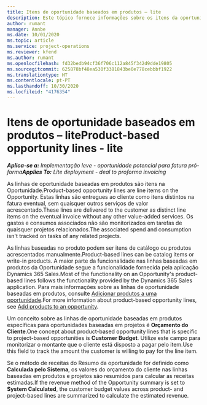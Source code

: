 ```yaml
---
title: Itens de oportunidade baseados em produtos – lite
description: Este tópico fornece informações sobre os itens da oportunidade baseada em produtos no Project Operations.
author: rumant
manager: Annbe
ms.date: 10/01/2020
ms.topic: article
ms.service: project-operations
ms.reviewer: kfend
ms.author: rumant
ms.openlocfilehash: fd32bedb94cf36f706c112a845f342d9dde19805
ms.sourcegitcommit: 625878bf48ea530f3381843be0e778cebbbf1922
ms.translationtype: HT
ms.contentlocale: pt-PT
ms.lasthandoff: 10/30/2020
ms.locfileid: "4176354"
---
```

# <a name="product-based-opportunity-lines---lite"></a><span data-ttu-id="69336-103">Itens de oportunidade baseados em produtos – lite</span><span class="sxs-lookup"><span data-stu-id="69336-103">Product-based opportunity lines - lite</span></span>

<span data-ttu-id="69336-104">_**Aplica-se a:** Implementação leve - oportunidade potencial para fatura pró-forma_</span><span class="sxs-lookup"><span data-stu-id="69336-104">_**Applies To:** Lite deployment - deal to proforma invoicing_</span></span>

<span data-ttu-id="69336-105">As linhas de oportunidade baseadas em produtos são itens na Oportunidade.</span><span class="sxs-lookup"><span data-stu-id="69336-105">Product-based opportunity lines are line items on the Opportunity.</span></span> <span data-ttu-id="69336-106">Estas linhas são entregues ao cliente como itens distintos na fatura eventual, sem quaisquer outros serviços de valor acrescentado.</span><span class="sxs-lookup"><span data-stu-id="69336-106">These lines are delivered to the customer as distinct line items on the eventual invoice without any other value-added services.</span></span> <span data-ttu-id="69336-107">Os gastos e consumos associados não são monitorizados em tarefas de quaisquer projetos relacionados.</span><span class="sxs-lookup"><span data-stu-id="69336-107">The associated spend and consumption isn't tracked on tasks of any related projects.</span></span>

<span data-ttu-id="69336-108">As linhas baseadas no produto podem ser itens de catálogo ou produtos acrescentados manualmente.</span><span class="sxs-lookup"><span data-stu-id="69336-108">Product-based lines can be catalog items or write-in products.</span></span> <span data-ttu-id="69336-109">A maior parte da funcionalidade nas linhas baseadas em produtos da Oportunidade segue a funcionalidade fornecida pela aplicação Dynamics 365 Sales.</span><span class="sxs-lookup"><span data-stu-id="69336-109">Most of the functionality on an Opportunity's product-based lines follows the functionality provided by the Dynamics 365 Sales application.</span></span> <span data-ttu-id="69336-110">Para mais informações sobre as linhas de oportunidade baseadas em produtos, consulte [Adicionar produtos a uma oportunidade](https://docs.microsoft.com/dynamics365/sales-enterprise/add-products-opportunity).</span><span class="sxs-lookup"><span data-stu-id="69336-110">For more information about product-based opportunity lines, see [Add products to an opportunity](https://docs.microsoft.com/dynamics365/sales-enterprise/add-products-opportunity).</span></span>

<span data-ttu-id="69336-111">Um conceito sobre as linhas de oportunidade baseadas em produtos específicas para oportunidades baseadas em projetos é **Orçamento do Cliente**.</span><span class="sxs-lookup"><span data-stu-id="69336-111">One concept about product-based opportunity lines that is specific to project-based opportunities is **Customer Budget**.</span></span> <span data-ttu-id="69336-112">Utilize este campo para monitorizar o montante que o cliente está disposto a pagar pelo item.</span><span class="sxs-lookup"><span data-stu-id="69336-112">Use this field to track the amount the customer is willing to pay for the line item.</span></span>

<span data-ttu-id="69336-113">Se o método de receitas do Resumo da oportunidade for definido como **Calculada pelo Sistema**, os valores do orçamento do cliente nas linhas baseadas em produtos e projetos são resumidos para calcular as receitas estimadas.</span><span class="sxs-lookup"><span data-stu-id="69336-113">If the revenue method of the Opportunity summary is set to **System Calculated**, the customer budget values across product- and project-based lines are summarized to calculate the estimated revenue.</span></span>

